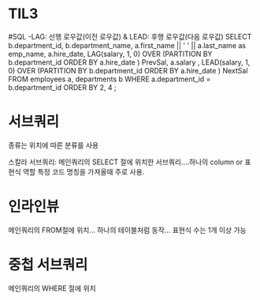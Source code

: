 # TIL3
#SQL
-LAG: 선행 로우값(이전 로우값) & LEAD: 후행 로우값(다음 로우값)
SELECT b.department_id, b.department_name,
a.first_name || ' ' || a.last_name as emp_name,
a.hire_date,
LAG(salary, 1, 0) OVER (PARTITION BY b.department_id
ORDER BY a.hire_date ) PrevSal,
a.salary ,
LEAD(salary, 1, 0) OVER (PARTITION BY b.department_id
ORDER BY a.hire_date ) NextSal
FROM employees a,
departments b
WHERE a.department_id = b.department_id
ORDER BY 2, 4 ; 

# 서브쿼리
종류는 위치에 따른 분류를 사용

스칼라 서브쿼리: 메인쿼리의 SELECT 절에 위치한 서브쿼리....하나의 column or 표현식 역할
특정 코드 명칭을 가져올때 주로 사용.

# 인라인뷰
메인쿼리의 FROM절에 위치... 하나의 테이블처럼 동작... 표현식 수는 1개 이상 가능

# 중첩 서브쿼리
메인쿼리의 WHERE 절에 위치
